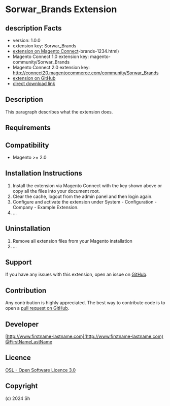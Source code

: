 Sorwar_Brands Extension
=====================
description
Facts
-----
- version: 1.0.0
- extension key: Sorwar_Brands
- [extension on Magento Connect](http://www.magentocommerce.com/magento-connect/sh)-brands-1234.html)
- Magento Connect 1.0 extension key: magento-community/Sorwar_Brands
- Magento Connect 2.0 extension key: http://connect20.magentocommerce.com/community/Sorwar_Brands
- [extension on GitHub](https://github.com/sorwarh/m2-module-brands)
- [direct download link](http://connect.magentocommerce.com/community/get/Sorwar_Brands-1.0.0.tgz)

Description
-----------
This paragraph describes what the extension does.

Requirements
------------


Compatibility
-------------
- Magento >= 2.0

Installation Instructions
-------------------------
1. Install the extension via Magento Connect with the key shown above or copy all the files into your document root.
2. Clear the cache, logout from the admin panel and then login again.
3. Configure and activate the extension under System - Configuration - Company - Example Extension.
4. ...

Uninstallation
--------------
1. Remove all extension files from your Magento installation
2. ...

Support
-------
If you have any issues with this extension, open an issue on [GitHub](https://github.com/sorwarh/m2-module-brands/issues).

Contribution
------------
Any contribution is highly appreciated. The best way to contribute code is to open a [pull request on GitHub](https://help.github.com/articles/using-pull-requests).

Developer
---------

[http://www.firstname-lastname.com](http://www.firstname-lastname.com)
[@FirstNameLastName](https://twitter.com/FirstNameLastName)

Licence
-------
[OSL - Open Software Licence 3.0](http://opensource.org/licenses/osl-3.0.php)

Copyright
---------
(c) 2024 Sh

